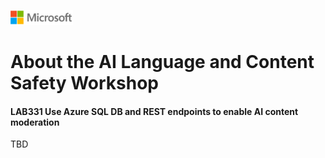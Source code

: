 ![A picture of the Microsoft Logo](./media/graphics/microsoftlogo.png)

# About the AI Language and Content Safety Workshop
#### LAB331 Use Azure SQL DB and REST endpoints to enable AI content moderation

TBD